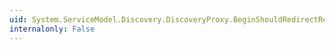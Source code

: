 ```yaml
---
uid: System.ServiceModel.Discovery.DiscoveryProxy.BeginShouldRedirectResolve(System.ServiceModel.Discovery.ResolveCriteria,System.AsyncCallback,System.Object)
internalonly: False
---
```

